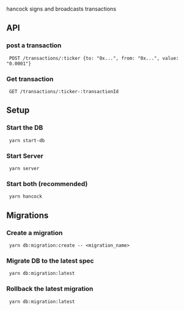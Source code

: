 hancock signs and broadcasts transactions

## API

### post a transaction

```shell
 POST /transactions/:ticker {to: "0x...", from: "0x...", value: "0.0001"}
```

### Get transaction

```shell
 GET /transactions/:ticker-:transactionId
```

## Setup

### Start the DB

```shell
 yarn start-db
```

### Start Server

```shell
 yarn server
```

### Start both (recommended)

```shell
 yarn hancock
```

## Migrations

### Create a migration

```shell
 yarn db:migration:create -- <migration_name>
```

### Migrate DB to the latest spec

```shell
 yarn db:migration:latest
```

### Rollback the latest migration

```shell
 yarn db:migration:latest
```
